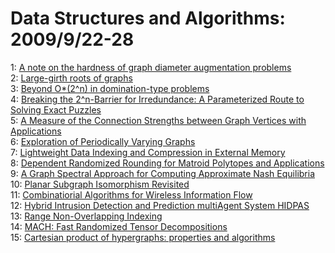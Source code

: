 # Data Structures and Algorithms: 2009/9/22-28  
1: [A note on the hardness of graph diameter augmentation problems](https://doi.org/10.48550/arXiv.0909.3877)  
2: [Large-girth roots of graphs](https://doi.org/10.48550/arXiv.0909.4011)  
3: [Beyond O*(2^n) in domination-type problems](https://doi.org/10.48550/arXiv.0909.4021)  
4: [Breaking the 2^n-Barrier for Irredundance: A Parameterized Route to  Solving Exact Puzzles](https://doi.org/10.48550/arXiv.0909.4224)  
5: [A Measure of the Connection Strengths between Graph Vertices with  Applications](https://doi.org/10.48550/arXiv.0909.4275)  
6: [Exploration of Periodically Varying Graphs](https://doi.org/10.48550/arXiv.0909.4369)  
7: [Lightweight Data Indexing and Compression in External Memory](https://doi.org/10.48550/arXiv.0909.4341)  
8: [Dependent Randomized Rounding for Matroid Polytopes and Applications](https://doi.org/10.48550/arXiv.0909.4348)  
9: [A Graph Spectral Approach for Computing Approximate Nash Equilibria](https://doi.org/10.48550/arXiv.0909.4686)  
10: [Planar Subgraph Isomorphism Revisited](https://doi.org/10.48550/arXiv.0909.4692)  
11: [Combinatiorial Algorithms for Wireless Information Flow](https://doi.org/10.48550/arXiv.0909.4808)  
12: [Hybrid Intrusion Detection and Prediction multiAgent System HIDPAS](https://doi.org/10.48550/arXiv.0909.4889)  
13: [Range Non-Overlapping Indexing](https://doi.org/10.48550/arXiv.0909.4893)  
14: [MACH: Fast Randomized Tensor Decompositions](https://doi.org/10.48550/arXiv.0909.4969)  
15: [Cartesian product of hypergraphs: properties and algorithms](https://doi.org/10.48550/arXiv.0909.5032)  
